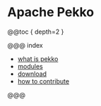 # Apache Pekko

@@toc { depth=2 }

@@@ index

 * [what is pekko](what-is-pekko.md)
 * [modules](modules.md)
 * [download](download.md)
 * [how to contribute](how-to-contribute.md)

@@@
